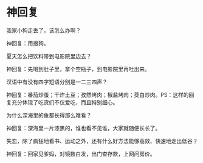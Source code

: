 # 神回复

我家小狗走丢了，该怎么办啊？ 

神回复：用搜狗。 

夏天怎么把饮料带到电影院里边去？ 

神回复：先喝到肚子里，拿个空瓶子，到电影院里再吐出来。 

汉语中有没有四字短语分别是一二三四声？ 

神回复：番茄炒蛋；干炸土豆；孜然烤肉；椒盐烤肉；茭白炒肉。PS：这样的回复充分体现了吃货们不仅爱吃，而且特别细心。 

为什么深海里的鱼都长得那么难看？ 

神回复：深海里一片漆黑的，谁也看不见谁，大家就随便长长了。 

失恋，除了疯狂地看书、运动之外，还有什么好方法能够高效、快速地走出低谷？ 

神回复：回家见爹妈，对镜数白发，出门查存款，上网问房价。